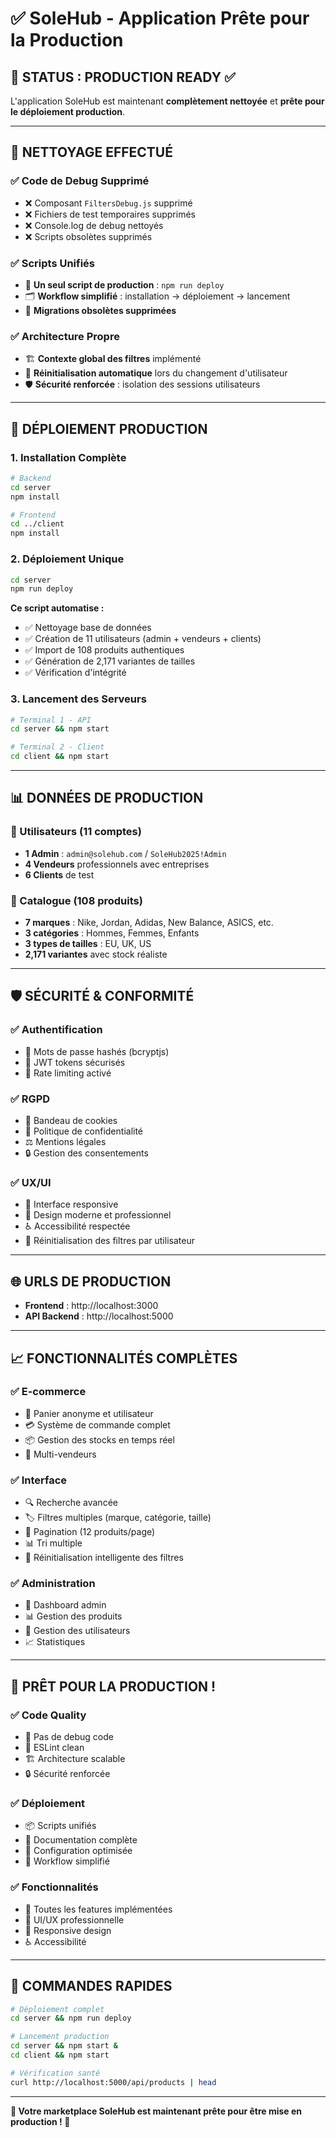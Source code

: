 # ✅ SoleHub - Application Prête pour la Production

## 🎯 **STATUS : PRODUCTION READY** ✅

L'application SoleHub est maintenant **complètement nettoyée** et **prête pour le déploiement production**.

---

## 🧹 **NETTOYAGE EFFECTUÉ**

### ✅ **Code de Debug Supprimé**
- ❌ Composant `FiltersDebug.js` supprimé
- ❌ Fichiers de test temporaires supprimés
- ❌ Console.log de debug nettoyés
- ❌ Scripts obsolètes supprimés

### ✅ **Scripts Unifiés**
- 🔄 **Un seul script de production** : `npm run deploy`
- 🗂️ **Workflow simplifié** : installation → déploiement → lancement
- 📁 **Migrations obsolètes supprimées**

### ✅ **Architecture Propre**
- 🏗️ **Contexte global des filtres** implémenté
- 🔄 **Réinitialisation automatique** lors du changement d'utilisateur
- 🛡️ **Sécurité renforcée** : isolation des sessions utilisateurs

---

## 🚀 **DÉPLOIEMENT PRODUCTION**

### **1. Installation Complète**
```bash
# Backend
cd server
npm install

# Frontend
cd ../client
npm install
```

### **2. Déploiement Unique**
```bash
cd server
npm run deploy
```

**Ce script automatise :**
- ✅ Nettoyage base de données
- ✅ Création de 11 utilisateurs (admin + vendeurs + clients)
- ✅ Import de 108 produits authentiques
- ✅ Génération de 2,171 variantes de tailles
- ✅ Vérification d'intégrité

### **3. Lancement des Serveurs**
```bash
# Terminal 1 - API
cd server && npm start

# Terminal 2 - Client
cd client && npm start
```

---

## 📊 **DONNÉES DE PRODUCTION**

### **👥 Utilisateurs (11 comptes)**
- **1 Admin** : `admin@solehub.com` / `SoleHub2025!Admin`
- **4 Vendeurs** professionnels avec entreprises
- **6 Clients** de test

### **👟 Catalogue (108 produits)**
- **7 marques** : Nike, Jordan, Adidas, New Balance, ASICS, etc.
- **3 catégories** : Hommes, Femmes, Enfants
- **3 types de tailles** : EU, UK, US
- **2,171 variantes** avec stock réaliste

---

## 🛡️ **SÉCURITÉ & CONFORMITÉ**

### ✅ **Authentification**
- 🔐 Mots de passe hashés (bcryptjs)
- 🎫 JWT tokens sécurisés
- 🚫 Rate limiting activé

### ✅ **RGPD**
- 🍪 Bandeau de cookies
- 📄 Politique de confidentialité
- ⚖️ Mentions légales
- 🔒 Gestion des consentements

### ✅ **UX/UI**
- 📱 Interface responsive
- 🎨 Design moderne et professionnel
- ♿ Accessibilité respectée
- 🔄 Réinitialisation des filtres par utilisateur

---

## 🌐 **URLS DE PRODUCTION**

- **Frontend** : http://localhost:3000
- **API Backend** : http://localhost:5000

---

## 📈 **FONCTIONNALITÉS COMPLÈTES**

### ✅ **E-commerce**
- 🛒 Panier anonyme et utilisateur
- 💳 Système de commande complet
- 📦 Gestion des stocks en temps réel
- 🏪 Multi-vendeurs

### ✅ **Interface**
- 🔍 Recherche avancée
- 🏷️ Filtres multiples (marque, catégorie, taille)
- 📄 Pagination (12 produits/page)
- 📊 Tri multiple
- 🎯 Réinitialisation intelligente des filtres

### ✅ **Administration**
- 👑 Dashboard admin
- 📊 Gestion des produits
- 👥 Gestion des utilisateurs
- 📈 Statistiques

---

## 🎉 **PRÊT POUR LA PRODUCTION !**

### **✅ Code Quality**
- 🧹 Pas de debug code
- 📝 ESLint clean
- 🏗️ Architecture scalable
- 🔒 Sécurité renforcée

### **✅ Déploiement**
- 📦 Scripts unifiés
- 📖 Documentation complète
- 🔧 Configuration optimisée
- 🚀 Workflow simplifié

### **✅ Fonctionnalités**
- 💯 Toutes les features implémentées
- 🎨 UI/UX professionnelle
- 📱 Responsive design
- ♿ Accessibilité

---

## 🚨 **COMMANDES RAPIDES**

```bash
# Déploiement complet
cd server && npm run deploy

# Lancement production
cd server && npm start &
cd client && npm start

# Vérification santé
curl http://localhost:5000/api/products | head
```

---

**🎊 Votre marketplace SoleHub est maintenant prête pour être mise en production ! 🎊**
